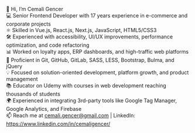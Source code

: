 👋 Hi, I’m Cemali Gencer  
💻 Senior Frontend Developer with 17 years experience in e-commerce and corporate projects  
⚛️ Skilled in Vue.js, React.js, Next.js, JavaScript, HTML5/CSS3  
🛠 Experienced with accessibility, UI/UX improvements, performance optimization, and code refactoring  
📊 Worked on loyalty apps, ERP dashboards, and high-traffic web platforms  
🔧 Proficient in Git, GitHub, GitLab, SASS, LESS, Bootstrap, Bulma, and jQuery  
💡 Focused on solution-oriented development, platform growth, and product management  
📚 Educator on Udemy with courses in web development reaching thousands of students  
🌍 Experienced in integrating 3rd-party tools like Google Tag Manager, Google Analytics, and Firebase  
📫 Reach me at cemali.gencer@gmail.com | LinkedIn: https://www.linkedin.com/in/cemaligencer/

<!---
cemalivive/cemalivive is a ✨ special ✨ repository because its `README.md` (this file) appears on your GitHub profile.
You can click the Preview link to take a look at your changes.
--->
